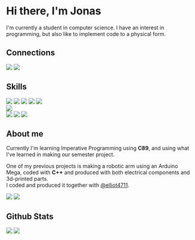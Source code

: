 <h1>Hi there, I'm Jonas</h1>

<p>
  I'm currently a student in computer science. I have an interest in programming, but also like to implement code to a physical form.
</p>

<h2>Connections</h2>
<a href="https://www.linkedin.com/in/j-terp/"><img src="https://img.shields.io/badge/LinkedIn-0077B5?style=for-the-badge&logo=linkedin&logoColor=white"></a>
<a href="mailto:jonas@terp.se"><img src="https://img.shields.io/badge/Mail-D14836?style=for-the-badge&logo=gmail&logoColor=white"></a>

<h2>Skills</h2>

<div class="Code">
  <img src="https://img.shields.io/badge/C89-00599C?style=for-the-badge&logo=c&logoColor=white">
  <img src="https://img.shields.io/badge/C%2B%2B-00599C?style=for-the-badge&logo=c%2B%2B&logoColor=white">
  <img src="https://img.shields.io/badge/HTML5-E34F26?style=for-the-badge&logo=html5&logoColor=white">
  <img src="https://img.shields.io/badge/Markdown-000000?style=for-the-badge&logo=markdown&logoColor=white">
  <img src="https://img.shields.io/badge/Python-3776AB?style=for-the-badge&logo=python&logoColor=white">
</div>

<div class="Style">
  <img src="https://img.shields.io/badge/CSS3-239120?&style=for-the-badge&logo=css3&logoColor=white">
</div>

<div class="Tools">
  <img src="https://img.shields.io/badge/Arduino-00979d?style=for-the-badge&logo=arduino&logoColor=white">
  <img src="https://img.shields.io/badge/Git-f05033?style=for-the-badge&logo=git&logoColor=white">
  <img src="https://img.shields.io/badge/GitHub-121011?style=for-the-badge&logo=github&logoColor=white">
</div>

<h2>About me</h2>
<p>
  Currently I'm learning Imperative Programming using <b>C89</b>, and using what I've learned in making our semester project.
</p>

<p>
  One of my previous projects is making a robotic arm using an Arduino Mega, coded with <b>C++</b> and produced with both electrical components and 3d-printed parts.<br>
  I coded and produced it together with <a href="https://github.com/elliot4711">@elliot4711</a>.
</p>

<a href="https://github.com/j-terp/impr"><img src="https://github-readme-stats.vercel.app/api/pin/?username=j-terp&show_owner=true&repo=impr&theme=github_dark&border_color=30363d"></a>
<a href="https://github.com/elliot4711/robot_arm"><img src="https://github-readme-stats.vercel.app/api/pin/?username=elliot4711&show_owner=true&repo=robot_arm&theme=github_dark&border_color=30363d"></a>

<h2>Github Stats</h2>

<a href="https://github.com/j-terp?tab=repositories"><img src="https://github-readme-stats.vercel.app/api?username=j-terp&hide=stars,issues&count_private=true&show_icons=true&theme=github_dark&border_color=30363d"></a>
<a href="#skills"><img src="https://github-readme-stats.vercel.app/api/top-langs/?username=j-terp&hide=php&langs_count=6&layout=compact&theme=github_dark&border_color=30363d"></a>
